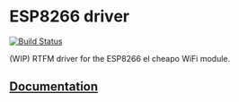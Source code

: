 # ESP8266 driver

[![Build Status](https://travis-ci.org/jamwaffles/esp8266-driver.svg?branch=master)](https://travis-ci.org/jamwaffles/esp8266-driver)

(WIP) RTFM driver for the ESP8266 el cheapo WiFi module.

## [Documentation](https://jamwaffles.github.io/esp8266-driver)
